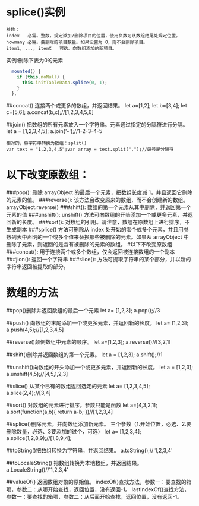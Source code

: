 # splice()实例
```
参数：
index	必需。整数，规定添加/删除项目的位置，使用负数可从数组结尾处规定位置。
howmany	必需。要删除的项目数量。如果设置为 0，则不会删除项目。
item1, ..., itemX	可选。向数组添加的新项目。
```
实例:删除下表为0的元素
```js
  mounted() {
    if (this.noNull) {
      this.initTableData.splice(0, 1);
    }
  },
```

##concat() 连接两个或更多的数组，并返回结果。
let a=[1,2]; let b=[3,4]; let c=[5,6]; a.concat(b,c);//[1,2,3,4,5,6]

##join() 把数组的所有元素放入一个字符串。元素通过指定的分隔符进行分隔。
let a = [1,2,3,4,5]; a.join('-');//1-2-3-4-5
```
相对的，将字符串转换为数组：split()
var text = "1,2,3,4,5";var array = text.split(",");//逗号是分隔符
```

# 以下改变原数组：
###pop():   删除 arrayObject 的最后一个元素，把数组长度减 1，并且返回它删除的元素的值。
###reverse(): 该方法会改变原来的数组，而不会创建新的数组。arrayObject.reverse()
###shift():   数组的第一个元素从其中删除，并返回第一个元素的值
###unshift():  unshift() 方法可向数组的开头添加一个或更多元素，并返回新的长度。
###sort():   对数组的引用。请注意，数组在原数组上进行排序，不生成副本
###splice() 方法可删除从 index 处开始的零个或多个元素，并且用参数列表中声明的一个或多个值来替换那些被删除的元素。如果从 arrayObject 中删除了元素，则返回的是含有被删除的元素的数组。
#以下不改变原数组
###concat(): 用于连接两个或多个数组，仅会返回被连接数组的一个副本
###jion(): 返回一个字符串
###slice(): 方法可提取字符串的某个部分，并以新的字符串返回被提取的部分。

# 数组的方法
##pop()删除并返回数组的最后一个元素
let a= [1,2,3]; a.pop();//3

##push() 向数组的末尾添加一个或更多元素，并返回新的长度。
let a= [1,2,3]; a.push(4,5);//[1,2,3,4,5]

##reverse()颠倒数组中元素的顺序。
let a=[1,2,3]; a.reverse()//[3,2,1]

##shift()删除并返回数组的第一个元素。
let a = [1,2,3]; a.shift();//1

##unshift()向数组的开头添加一个或更多元素，并返回新的长度。
let a = [1,2,3]; a.unshift(4,5);//[4,5,1,2,3]

##slice() 从某个已有的数组返回选定的元素
let a= [1,2,3,4,5]; a.slice(2,4);//[3,4]

##sort() 对数组的元素进行排序。参数只能是函数
let a=[4,3,2,1]; a.sort(function(a,b){ return a-b; })//[1,2,3,4]

##splice()删除元素，并向数组添加新元素。 三个参数（1.开始位置，必选、2.要删除数量，必选、3要添加的过个，可选）
let a= [1,2,3,4]; a.splice(1,2,8,9);//[1,8,9,4];

##toString()把数组转换为字符串，并返回结果。
a.toString();//'1,2,3,4'

##toLocaleString() 把数组转换为本地数组，并返回结果。
a.LocaleString()//'1,2,3,4'

##valueOf() 返回数组对象的原始值。
indexOf()查找方法，参数一：要查找的箱项，参数二：从哪开始查找，返回位置，没有返回-1。
lastIndexOf()查找方法，参数一：要查找的箱项，参数二：从后面开始查找，返回位置，没有返回-1。
